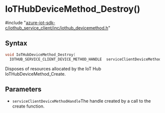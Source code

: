 # IoTHubDeviceMethod_Destroy()

\#include "[azure-iot-sdk-c/iothub_service_client/inc/iothub_devicemethod.h](../iot-c-ref-iothub-devicemethod-h.md)"  

## Syntax

```C
void IoTHubDeviceMethod_Destroy(
  IOTHUB_SERVICE_CLIENT_DEVICE_METHOD_HANDLE  serviceClientDeviceMethodHandle);
```

Disposes of resources allocated by the IoT Hub IoTHubDeviceMethod_Create.

## Parameters
* `serviceClientDeviceMethodHandle`The handle created by a call to the create function.

